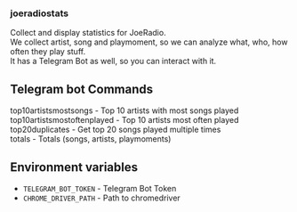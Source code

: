 ### joeradiostats

Collect and display statistics for JoeRadio.  
We collect artist, song and playmoment, so we can analyze what, who, how often they play stuff.  
It has a Telegram Bot as well, so you can interact with it.

## Telegram bot Commands

top10artistsmostsongs - Top 10 artists with most songs played  
top10artistsmostoftenplayed - Top 10 artists most often played  
top20duplicates - Get top 20 songs played multiple times  
totals - Totals (songs, artists, playmoments)

## Environment variables

- `TELEGRAM_BOT_TOKEN` - Telegram Bot Token
- `CHROME_DRIVER_PATH` - Path to chromedriver
